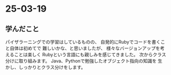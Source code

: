 # 25-03-19
## 学んだこと

パイザラーニングでの学習はしているものの、
自発的にRubyでコードを書くこと自体は初めてで
難しいかな、と思いましたが、
様々なバージョンアップを考えることは楽しく
Rubyという言語にも親しみを感じてきました。
次からクラス分けに取り組みます。
Java、Pythonで勉強したオブジェクト指向の知識を
生かし、しっかりとクラス分けをします。

